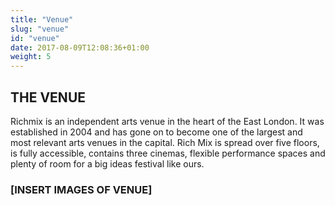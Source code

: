 ```yaml
---
title: "Venue"
slug: "venue"
id: "venue"
date: 2017-08-09T12:08:36+01:00
weight: 5
---
```

<div class="row">
<div class="col-xs-12 col-md-9 mt-10">

<h2> THE VENUE</h2>

<p>Richmix is an independent arts venue in the heart of the East London. It was established in 2004 and has gone on to become one of the largest and most relevant arts venues in the capital. Rich Mix is spread over five floors, is fully accessible, contains three cinemas, flexible performance spaces and plenty of room for a big ideas festival like ours.</p>

<h3> [INSERT IMAGES OF VENUE] </h3>
<br>
<br>
</div>
</div>
